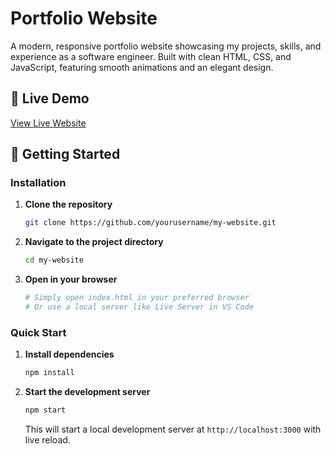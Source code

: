 # Portfolio Website

A modern, responsive portfolio website showcasing my projects, skills, and experience as a software engineer. Built with clean HTML, CSS, and JavaScript, featuring smooth animations and an elegant design.


## 🚀 Live Demo

[View Live Website](https://shihlei.github.io/my-website/)


## 🚀 Getting Started

### Installation

1. **Clone the repository**
   ```bash
   git clone https://github.com/yourusername/my-website.git
   ```

2. **Navigate to the project directory**
   ```bash
   cd my-website
   ```

3. **Open in your browser**
   ```bash
   # Simply open index.html in your preferred browser
   # Or use a local server like Live Server in VS Code
   ```

### Quick Start

1. **Install dependencies**
   ```bash
   npm install
   ```

2. **Start the development server**
   ```bash
   npm start
   ```
   This will start a local development server at `http://localhost:3000` with live reload.

